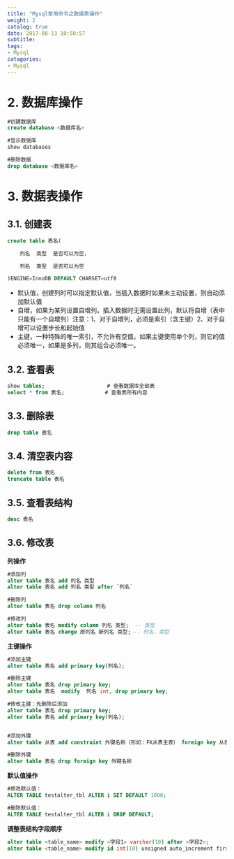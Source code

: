 ```yaml
---
title: "Mysql常用命令之数据表操作"
weight: 2
catalog: true
date: 2017-08-13 10:50:57
subtitle:
tags:
- Mysql
catagories:
- Mysql
---
```


# 2. 数据库操作

```sql
#创建数据库
create database <数据库名>

#显示数据库
show databases

#删除数据
drop database <数据库名>
```

# 3. 数据表操作

## 3.1. 创建表

```sql
create table 表名(

    列名  类型  是否可以为空，

    列名  类型  是否可以为空

)ENGINE=InnoDB DEFAULT CHARSET=utf8
```

- 默认值，创建列时可以指定默认值，当插入数据时如果未主动设置，则自动添加默认值
- 自增，如果为某列设置自增列，插入数据时无需设置此列，默认将自增（表中只能有一个自增列）注意：1、对于自增列，必须是索引（含主键）2、对于自增可以设置步长和起始值
- 主键，一种特殊的唯一索引，不允许有空值，如果主键使用单个列，则它的值必须唯一，如果是多列，则其组合必须唯一。

## 3.2. 查看表

```sql
show tables;                    # 查看数据库全部表
select * from 表名;             # 查看表所有内容
```

## 3.3. 删除表

```sql
drop table 表名
```

## 3.4. 清空表内容

```sql
delete from 表名
truncate table 表名
```

## 3.5. 查看表结构

```sql
desc 表名
```

## 3.6. 修改表

**列操作**

```sql
#添加列  
alter table 表名 add 列名 类型
alter table 表名 add 列名 类型 after `列名`

#删除列   
alter table 表名 drop column 列名

#修改列
alter table 表名 modify column 列名 类型;  -- 类型
alter table 表名 change 原列名 新列名 类型; -- 列名，类型
```

**主键操作**

```sql
#添加主键
alter table 表名 add primary key(列名);

#删除主键
alter table 表名 drop primary key;
alter table 表名  modify  列名 int, drop primary key;

#修改主键：先删除后添加
alter table 表名 drop primary key;
alter table 表名 add primary key(列名);


#添加外键
alter table 从表 add constraint 外键名称（形如：FK从表主表） foreign key 从表(外键字段) references 主表(主键字段);

#删除外键
alter table 表名 drop foreign key 外键名称
```

**默认值操作**

```sql
#修改默认值：
ALTER TABLE testalter_tbl ALTER i SET DEFAULT 1000;

#删除默认值：
ALTER TABLE testalter_tbl ALTER i DROP DEFAULT;
```

**调整表结构字段顺序**

```sql
alter table <table_name> modify <字段1> varchar(10) after <字段2>;
alter table <table_name> modify id int(10) unsigned auto_increment first;
```
